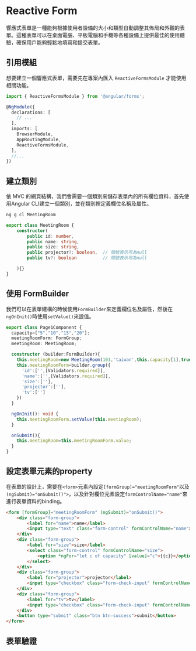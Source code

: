 # Reactive Form

響應式表單是一種能夠根據使用者設備的大小和類型自動調整其佈局和外觀的表單。這種表單可以在桌面電腦、平板電腦和手機等各種設備上提供最佳的使用體驗，確保用戶能夠輕鬆地填寫和提交表單。


## 引用模組

想要建立一個響應式表單，需要先在專案內匯入 `ReactiveFormsModule` 才能使用相關功能。

```ts title="app.module.ts" hl_lines="1 10"
import { ReactiveFormsModule } from '@angular/forms';

@NgModule({
  declarations: [
    // ...
  ],
  imports: [
    BrowserModule,
    AppRoutingModule,
    ReactiveFormsModule,
  ],
  //...
})
```

## 建立類別

依 MVC 的網頁結構，我們會需要一個類別來儲存表單內的所有欄位資料，首先使用Angular CLI建立一個類別，並在類別裡定義欄位名稱及屬性。

```bash
ng g cl MeetingRoom
```

```ts title="meeting-room.ts"
export class MeetingRoom {
    constructor(
        public id: number,
        public name: string,
        public size: string,
        public projector?: boolean,  // 問號表示可為null
        public tv?: boolean          // 問號表示可為null

    ){}
}
```

## 使用 FormBuilder

我們可以在表單建構的時候使用`FormBuilder`來定義欄位名及屬性，然後在`ngOnInit()`時使用`setValue()`來設值。

```ts hl_lines="3  8-13 18"
export class Page1Component {
  capacity=["5","10","15","20"];
  meetingRoomForm: FormGroup;
  meetingRoom: MeetingRoom;

  constructor (builder:FormBuilder){
    this.meetingRoom=new MeetingRoom(101,'taiwan',this.capacity[1],true,true);
    this.meetingRoomForm=builder.group({
      'id':['',[Validators.required]],
      'name':['',[Validators.required]],
      'size':[''],
      'projector':[''],
      'tv':['']
    })
  }

  ngOnInit(): void {
    this.meetingRoomForm.setValue(this.meetingRoom);
  }

  onSubmit(){
    this.meetingRoom=this.meetingRoomForm.value;
  }
}
```

## 設定表單元素的property

在表單的設計上，需要在`<form>`元素內設定`[formGroup]="meetingRoomForm"`以及`(ngSubmit)="onSubmit()">`，以及針對欄位元素設定`formControlName="name"`來進行表單資料的binding。

```html hl_lines="1 4"
<form [formGroup]="meetingRoomForm" (ngSubmit)="onSubmit()">
    <div class="form-group">
        <label for="name">name</label>
        <input type="text" class="form-control" formControlName="name">
    </div>
    <div class="form-group">
        <label for="size">size</label>
        <select class="form-control" formControlName="size">
            <option *ngFor="let c of capacity" [value]="c">{{c}}</option>
        </select>
    </div>
    <div class="form-group">
        <label for="projector">projector</label>
        <input type="checkbox" class="form-check-input" formControlName="projector">
    </div>
    <div class="form-group">
        <label for="tv">tv</label>
        <input type="checkbox" class="form-check-input" formControlName="tv">
    </div>
    <button type="submit" class="btn btn-success">submit</button>
</form>
```

## 表單驗證
